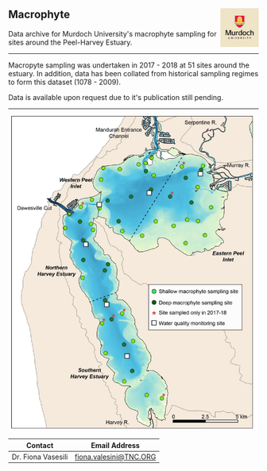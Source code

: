 ## Macrophyte <img src="https://github.com/AquaticEcoDynamics/Peel_ARC/blob/master/Images/Logos/murdoch.png" width="77.5" height="77.5" align="right">

Data archive for Murdoch University's macrophyte sampling for sites around the Peel-Harvey Estuary.

---

Macropyte sampling was undertaken in 2017 - 2018 at 51 sites around the estuary. In addition, data has been collated from historical sampling regimes to form this dataset (1078 - 2009).

Data is available upon request due to it's publication still pending.

---

<img src="https://github.com/AquaticEcoDynamics/Peel_ARC/blob/master/Images/mac1.jpg">

| Contact            | Email Address          |
| ------------------ | ---------------------- |
| Dr. Fiona Vasesili | fiona.valesini@TNC.ORG |
